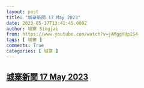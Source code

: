 ```yaml
---
layout: post
title: "城寨新聞 17 May 2023"
date: 2023-05-17T13:41:45.000Z
author: 城寨 Singjai
from: https://www.youtube.com/watch?v=jAMggYHp1S4
tags: [ 城寨 ]
comments: True
categories: [ 城寨 ]
---
```

<!--1684330905000-->
[城寨新聞 17 May 2023](https://www.youtube.com/watch?v=jAMggYHp1S4)
------

<div>

</div>
